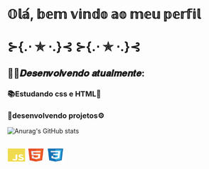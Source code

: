 <h1>𝕆𝕝𝕒́, 𝕓𝕖𝕞 𝕧𝕚𝕟𝕕𝕠 𝕒𝕠 𝕞𝕖𝕦 𝕡𝕖𝕣𝕗𝕚𝕝<h1>
 ⊱{.⋅ ✯ ⋅.}⊰ ⊱{.⋅ ✯ ⋅.}⊰ 
  <h2>👨‍💻𝑫𝒆𝒔𝒆𝒏𝒗𝒐𝒍𝒗𝒆𝒏𝒅𝒐 𝒂𝒕𝒖𝒂𝒍𝒎𝒆𝒏𝒕𝒆:</h2>  
  
 <h3>📚Estudando css e HTML📑</h3>
  <h3>🔨desenvolvendo projetos⚙</h3>
  
 ![Anurag's GitHub stats](https://github-readme-stats.vercel.app/api?username=AYAM-XXX&show_icons=true&theme=tokyonight)
 
<div style="display: inline_block"><br>
  <img align="center" alt="ayam-Js" height="30" width="40" src="https://raw.githubusercontent.com/devicons/devicon/master/icons/javascript/javascript-plain.svg">
  <img align="center" alt="ayam-HTML" height="30" width="40" src="https://raw.githubusercontent.com/devicons/devicon/master/icons/html5/html5-original.svg">
  <img align="center" alt="ayam-CSS" height="30" width="40" src="https://raw.githubusercontent.com/devicons/devicon/master/icons/css3/css3-original.svg">
 
</div>
 <div style="display: inline_block"><br>
 </div>
